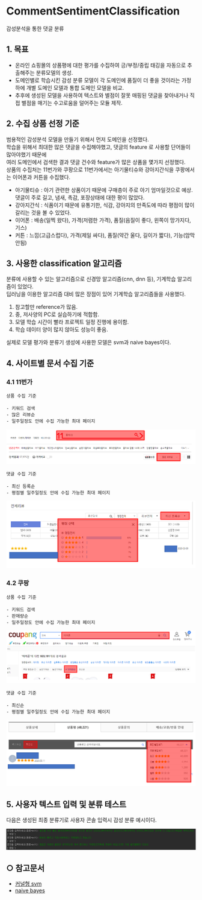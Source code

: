 # CommentSentimentClassification
감성분석을 통한 댓글 분류   

## 1. 목표
+ 온라인 쇼핑몰의 상품평에 대한 평가를 수집하여 긍/부정/중립 태깅을 자동으로 추출해주는 분류모델의 생성.   
+ 도메인별로 학습시킨 감성 분류 모델이 각 도메인에 품질이 더 좋을 것이라는 가정하에 개별 도메인 모델과 통합 도메인 모델을 비교.   
+ 추후에 생성된 모델을 사용하여 텍스트와 별점이 잘못 매핑된 댓글을 찾아내거나 직접 별점을 매기는 수고로움을 덜어주는 모듈 제작.   

## 2. 수집 상품 선정 기준
범용적인 감성분석 모델을 만들기 위해서 먼저 도메인을 선정했다.   
학습을 위해서 최대한 많은 댓글을 수집해야했고, 댓글의 feature 로 사용할 단어들이 많아야했기 때문에   
여러 도메인에서 검색한 결과 댓글 건수와 feature가 많은 상품을 몇가지 선정했다.   
상품의 수집처는 11번가와 쿠팡으로 11번가에서는 아기물티슈와 강아지간식을 쿠팡에서는 이어폰과 커튼을 수집했다.   
+ 아기물티슈 : 아기 관련한 상품이기 때문에 구매층이 주로 아기 엄마일것으로 예상. 댓글이 주로 길고, 냄새, 촉감, 포장상태에 대한 평이 많았다.
+ 강아지간식 : 식품이기 때문에 유통기한, 식감, 강아지의 만족도에 따라 평점이 많이 갈리는 것을 볼 수 있었다.
+ 이어폰 : 배송(일찍 왔다), 가격(저렴한 가격), 품질(음질이 좋다, 왼쪽이 망가지다, 기스)
+ 커튼 : 느낌(고급스럽다), 가격(제일 싸다), 품질(약간 울다, 길이가 짧다), 기능(암막 안됨)

## 3. 사용한 classification 알고리즘
분류에 사용할 수 있는 알고리즘으로 신경망 알고리즘(cnn, dnn 등), 기계학습 알고리즘이 있었다.   
딥러닝을 이용한 알고리즘 대비 많은 장점이 있어 기계학습 알고리즘들을 사용했다.
1. 참고할만 reference가 많음.
2. 중, 저사양의 PC로 실습하기에 적합함.
3. 모델 학습 시간이 빨라 프로젝트 일정 진행에 용이함.
4. 학습 데이터 양이 많지 않아도 성능이 좋음.

실제로 모델 평가와 분류기 생성에 사용한 모델은 svm과 naive bayes이다.   

## 4. 사이트별 문서 수집 기준   
### 4.1 11번가
    상품 수집 기준   
    
    - 키워드 검색
    - 많은 리뷰순
    - 일주일정도 안에 수집 가능한 최대 페이지
![11st_product_view](./image/11st_product_view.png)

    댓글 수집 기준
    
    - 최신 등록순
    - 평점별 일주일정도 안에 수집 가능한 최대 페이지
![11st_comments_view](./image/11st_comments_view.png)
### 4.2 쿠팡
    상품 수집 기준
    
    - 키워드 검색
    - 판매량순
    - 일주일정도 안에 수집 가능한 최대 페이지
![11st_product_view](./image/coopang_product_view.png)

    댓글 수집 기준
    
    - 최신순
    - 평점별 일주일정도 안에 수집 가능한 최대 페이지
![11st_comments_view](./image/coopang_comments_view.png)

## 5. 사용자 텍스트 입력 및 분류 테스트   
다음은 생성된 최종 분류기로 사용자 콘솔 입력시 감성 분류 예시이다.   
   
![class_predictor_console](./image/class_predictor_console.png)

## ○ 참고문서
* [커널형 svm](https://datascienceschool.net/view-notebook/69278a5de79449019ad1f51a614ef87c/)
* [naive bayes](https://datascienceschool.net/view-notebook/c19b48e3c7b048668f2bb0a113bd25f7/)

